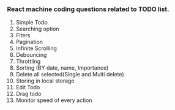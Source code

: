 ### React machine coding questions related to TODO list.

1. Simple Todo
2. Searching option
3. Fiters
4. Pagination
5. Infinite Scrolling
6. Debouncing
7. Throttling
8. Sorting (BY date, name, Importance)
9. Delete all selected(Single and Multi delete)
10. Storing in local storage
11. Edit Todo
12. Drag todo
13. Monitor speed of every action

